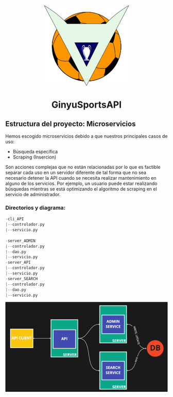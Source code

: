 <div align="center">
  <img src="img/giniu.png" height="250"></img>
  <h1>GinyuSportsAPI</h1>
</div>

## Estructura del proyecto: Microservicios
Hemos escogido microservicios debido a que nuestros principales casos de uso:

- Búsqueda específica
- Scraping (Insercion)

Son acciones complejas que no están relacionadas por lo que es factible separar cada uso en un servidor diferente de tal forma que no sea necesario detener la API cuando se necesita realizar mantenimiento en alguno de los servicios. Por ejemplo, un usuario puede estar realizando búsquedas mientras se está optimizando el algoritmo de scraping en el servicio de administrador.

### Directorios y diagrama:

```py
-cli_API
|--controlador.py
|--servicio.py

-server_ADMIN
|--controlador.py
|--dao.py
|--servicio.py
-server_API
|--controlador.py
|--servicio.py
-server_SEARCH
|--controlador.py
|--dao.py
|--servicio.py
```

![](img/diagram.png)